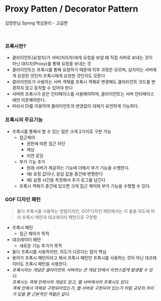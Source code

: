 # Proxy Patten / Decorator Pattern
김영한님 Spring 핵심원리 - 고급편

<br>

### 프록시란?
* 클라이언트(요청자)가 서버(처리자)에게 요청을 보낼 떄 직접 서버로 보내는 것이 아닌 대리자(Proxy)를 통해 요청을 보내는 것
* 클라이언트는 프록시를 통해 요청하기 때문에 이후 과정은 모르며, 심지어는 서버에게 요청한 것인지 프록시에게 요청한 것인지도 모른다
* 클라이언트가 사용하는 서버 객체를 프록시 객체로 변경해도 클라리언트 코드를 변경하지 않고 동작할 수 있어야 한다
* 서버와 프록시가 같은 인터페이스를 사용해야하며, 클라이언트는 서버 인터페이스에만 의존해야한다.
* 따라서 DI를 이용하여 클라이언트의 변경없이 대체가 유연하게 가능하다.

### 프록시의 주요기능
* 프록시를 통해서 할 수 있는 일은 크게 2가지로 구분 가능
  * 접근제어
    * 권한에 따른 접근 차단
    * 캐싱
    * 지연 로딩
  * 부가 기능 추가
    * 원래 서버가 제공하는 기능에 더해서 부가 기능을 수행한다.
    * 에) 요청 값이나, 응답 값을 중간에 변형한다
    * 예) 실행 시간을 측정해서 추가 로그를 남긴다
  * 프록시 객체가 중간에 있으면 크게 접근 제어와 부가 기능을 수행할 수 있다.

### GOF 디자인 패턴
> 둘다 프록시를 사용하는 방법이지만, GOF디자인 패턴에서는 이 둘을 의도에 따라 프록시 패턴과 데코레이터 패턴으로 구분함.
  * 프록시 패턴
    * 접근 제어가 목적
  * 데코레이터 패턴
    * 새로운 기능 추가가 목적
* 둘다 프록시를 사용하지만, 의도가 다르다는 점이 핵심
* 용어가 프록시 패턴이라고 해서 프록시 패턴만 프록시를 사용하는 것이 아닌 데코레이터도 프록시 패턴을 사용한다. 
* *프록시라는 개념은 클라이언트 서버라는 큰 개념 안에서 자연스럽게 발생할 수 있다.*      
  *프록시는 객체 안에서의 개념도 있고, 웹 서버에서의 프록시도 있다.*      
  *객체 안에서 객체로 구현되어있는가, 웹 서버로 구현되어 있는가 처럼 규모의 차이가 있을 뿐 근본적인 역할은 같다.* 

